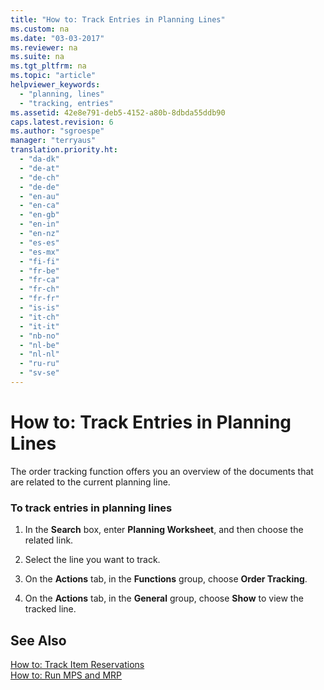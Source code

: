 ```yaml
---
title: "How to: Track Entries in Planning Lines"
ms.custom: na
ms.date: "03-03-2017"
ms.reviewer: na
ms.suite: na
ms.tgt_pltfrm: na
ms.topic: "article"
helpviewer_keywords: 
  - "planning, lines"
  - "tracking, entries"
ms.assetid: 42e8e791-deb5-4152-a80b-8dbda55ddb90
caps.latest.revision: 6
ms.author: "sgroespe"
manager: "terryaus"
translation.priority.ht: 
  - "da-dk"
  - "de-at"
  - "de-ch"
  - "de-de"
  - "en-au"
  - "en-ca"
  - "en-gb"
  - "en-in"
  - "en-nz"
  - "es-es"
  - "es-mx"
  - "fi-fi"
  - "fr-be"
  - "fr-ca"
  - "fr-ch"
  - "fr-fr"
  - "is-is"
  - "it-ch"
  - "it-it"
  - "nb-no"
  - "nl-be"
  - "nl-nl"
  - "ru-ru"
  - "sv-se"
---
```

# How to: Track Entries in Planning Lines
The order tracking function offers you an overview of the documents that are related to the current planning line.  
  
### To track entries in planning lines  
  
1.  In the **Search** box, enter **Planning Worksheet**, and then choose the related link.  
  
2.  Select the line you want to track.  
  
3.  On the **Actions** tab, in the **Functions** group, choose **Order Tracking**.  
  
4.  On the **Actions** tab, in the **General** group, choose **Show** to view the tracked line.  
  
## See Also  
 [How to: Track Item Reservations](../OperationsPlanning/how-to-track-item-reservations.md)   
 [How to: Run MPS and MRP](../OperationsPlanning/how-to-run-mps-and-mrp.md)